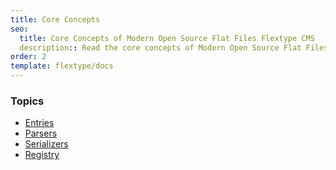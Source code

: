 ```yaml
---
title: Core Concepts
seo:
  title: Core Concepts of Modern Open Source Flat Files Flextype CMS
  description:: Read the core concepts of Modern Open Source Flat Files Flextype CMS
order: 2
template: flextype/docs 
---
```


### Topics

* [Entries]((getBaseUrl)/flextype/flextype/documentation/core/entries)
* [Parsers]((getBaseUrl)/flextype/flextype/documentation/core/parsers)
* [Serializers]((getBaseUrl)/flextype/flextype/documentation/core/serializers)
* [Registry]((getBaseUrl)/flextype/flextype/documentation/core/registry)
